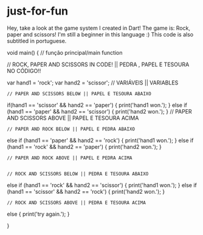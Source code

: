 # just-for-fun
Hey, take a look at the game system I created in Dart! The game is: Rock, paper and scissors! I'm still a beginner in this language :) 
This code is also subtitled in portuguese.


void main() { // função principal/main function
 
  // ROCK, PAPER AND SCISSORS IN CODE! || PEDRA , PAPEL E TESOURA NO CÓDIGO!!
  
  var hand1 = 'rock';
  var hand2 = 'scissor'; // VARIÁVEIS || VARIABLES

  
    // PAPER AND SCISSORS BELOW || PAPEL E TESOURA ABAIXO

  if(hand1 == 'scissor' && hand2 == 'paper') {
    print('hand1 won.');
  }
  else if (hand1 == 'paper' && hand2 == 'scissor') {
    print('hand2 won.');
  }
    // PAPER AND SCISSORS ABOVE || PAPEL E TESOURA ACIMA


    // PAPER AND ROCK BELOW || PAPEL E PEDRA ABAIXO


  else if (hand1 == 'paper' && hand2 == 'rock') {
    print('hand1 won.');
  }
  else if (hand1 == 'rock' && hand2 == 'paper') {
    print('hand2 won.');
  }


    // PAPER AND ROCK ABOVE || PAPEL E PEDRA ACIMA
  
    
    // ROCK AND SCISSORS BELOW || PEDRA E TESOURA ABAIXO


  else if (hand1 == 'rock' && hand2 == 'scissor') {
    print('hand1 won.');
  }
  else if (hand1 == 'scissor' && hand2 == 'rock') {
    print('hand2 won.');
  }


    // ROCK AND SCISSORS ABOVE || PEDRA E TESOURA ACIMA
  
  
  else {
    print('try again.');
  }
  

}
